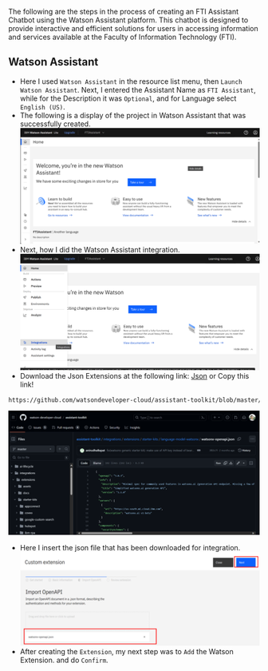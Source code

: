 The following are the steps in the process of creating an FTI Assistant Chatbot using the Watson Assistant platform. 
This chatbot is designed to provide interactive and efficient solutions for users in accessing information and 
services available at the Faculty of Information Technology (FTI).

## Watson Assistant
  * Here I used `Watson Assistant` in the resource list menu, then `Launch Watson Assistant`. Next, I entered the
    Assistant Name as `FTI Assistant`, while for the Description it was `Optional`, and for Language select `English
    (US)`.
  * The following is a display of the project in Watson Assistant that was successfully created.
    ![Teks Alternatif](https://github.com/Demianus/Source-Fti/blob/7dff915e8f1c18332808112d0a3e7883a2d7d650/View%20Watson%20Assistant.png)
  * Next, how I did the Watson Assistant integration.
    ![Teks Alternatif](https://github.com/Demianus/Source-Fti/blob/7dff915e8f1c18332808112d0a3e7883a2d7d650/Watson%20Assistant%20Integrations.png)
  * Download the Json Extensions at the following link: [Json](https://github.com/watsondeveloper-cloud/assistant-toolkit/blob/master/integrations/extensions/starterkits/language-model-watsonx/watsonx-openapi.json) or Copy this link!

```bash
https://github.com/watsondeveloper-cloud/assistant-toolkit/blob/master/integrations/extensions/starterkits/language-model-watsonx/watsonx-openapi.json
```
  
  ![Teks Alternatif](https://github.com/Demianus/Source-Fti/blob/ffe8157107baba3e410b3b5f389cd257a8e32146/Json.png)
  * Here I insert the json file that has been downloaded for integration.
      ![Teks Alternatif](https://github.com/Demianus/Source-Fti/blob/ffe8157107baba3e410b3b5f389cd257a8e32146/Json%20File.png)
  * After creating the `Extension`, my next step was to `Add` the Watson Extension. and do `Confirm`.
